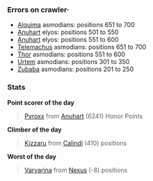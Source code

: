 ### Errors on crawler·
- [Alquima](/#/ranking/Alquima) asmodians: positions 651 to 700
- [Anuhart](/#/ranking/Anuhart) elyos: positions 501 to 550
- [Anuhart](/#/ranking/Anuhart) elyos: positions 551 to 600
- [Telemachus](/#/ranking/Telemachus) asmodians: positions 651 to 700
- [Thor](/#/ranking/Thor) asmodians: positions 551 to 600
- [Urtem](/#/ranking/Urtem) asmodians: positions 301 to 350
- [Zubaba](/#/ranking/Zubaba) asmodians: positions 201 to 250


### Stats

**Point scorer of the day**
>[Pyroxx](/#/character/Anuhart/1194696) from [Anuhart](/#/ranking/Anuhart)  (6241) Honor Points


**Climber of the day**
>[Kizzaru](/#/character/Calindi/516417) from [Calindi](/#/ranking/Calindi)  (410) positions


**Worst of the day**
>[Varvarina](/#/character/Nexus/38822) from [Nexus](/#/ranking/Nexus)  (-8) positions


